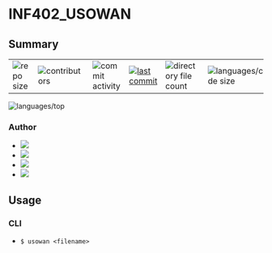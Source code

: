 # INF402_USOWAN
## Summary
||||||||
|-|-|-|-|-|-|-|
![repo size](https://img.shields.io/github/repo-size/LTBS46/INF402_USOWAN)|![contributors](https://img.shields.io/github/contributors/LTBS46/INF402_USOWAN)|![commit activity](https://img.shields.io/github/commit-activity/w/LTBS46/INF402_USOWAN)|[![last commit](https://img.shields.io/github/last-commit/LTBS46/INF402_USOWAN)](https://github.com/LTBS46/INF402_USOWAN/commits/main)|![directory file count](https://img.shields.io/github/directory-file-count/LTBS46/INF402_USOWAN)|![languages/code size](https://img.shields.io/github/languages/code-size/LTBS46/INF402_USOWAN)|![languages/count](https://img.shields.io/github/languages/count/LTBS46/INF402_USOWAN)
![languages/top](https://img.shields.io/github/languages/top/LTBS46/INF402_USOWAN)
### Author
- ![](https://img.shields.io/badge/|-LTBS46-GREEN?logo=data:image/png;base64,iVBORw0KGgoAAAANSUhEUgAAAaQAAAGkAQMAAABEgsN2AAAABlBMVEWSX9vw8PCiGgh0AAAAeElEQVR4nO3LIQ7AIBAAwUt4AF/myZVVtIZKEnJnKmblJhNPoisoiqIoikqoGatGURRFURRFURRFURRFURRFURRFURRFVdSIXf1EfeOmKIqiKIqiKIqiKIqiKIqiKIqiKIqiKuowiqIoiqIoiqIoiqIoiqIo6nfqBe5jBI8DTWUvAAAAAElFTkSuQmCC)
- ![](https://img.shields.io/badge/|-Lucien05-GREEN?logo=data:image/png;base64,iVBORw0KGgoAAAANSUhEUgAAAaQAAAGkAQMAAABEgsN2AAAABlBMVEXcdb3w8PACdPwSAAAAj0lEQVR4nO3LywmAMABEwYAFWJKtWaolePSkXowfYogIgui86+6E6UZ9oCiKoiiqrLqw1GSPhwtFURRFURRFURRFURRFURRFURRFURR1Ua3F85Asm1prs6re3yiKoiiKoiiKoijqCZVEURRFURRFURRFUV9QsTGeq9OZoiiKoiiKoiiKol6jClEURVHUj9QM7wRI0ewQdmIAAAAASUVORK5CYII=)
- ![](https://img.shields.io/badge/|-P1G4ME-GREEN?logo=data:image/png;base64,iVBORw0KGgoAAAANSUhEUgAAAaQAAAGkAQMAAABEgsN2AAAABlBMVEVr0obw8PDgluP5AAAAgUlEQVR4nO3LwQ2AIBREwZ9QGP13QQlWIF7g4IFETYwE5x03O1EftAVFURRFURRFURRFURRFURS1jirRym3e+5D68XShKIqiKIqiKIqiqM/VhSiKoiiKoiiKoiiKoiiKoiiKoiiKoqjXVa6jCkVRFEVRFEVRFEXNoO5GURRFUT9SB/uAVxVvmMSiAAAAAElFTkSuQmCC)
- ![](https://img.shields.io/badge/|--GREEN?logo=)
## Usage
### CLI
- `$ usowan <filename>`

